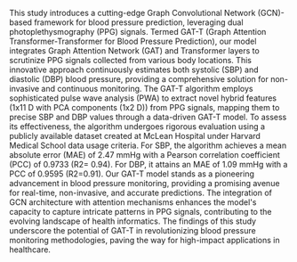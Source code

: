 This study introduces a cutting-edge Graph Convolutional Network (GCN)-based framework for blood pressure prediction, leveraging dual photoplethysmography (PPG) signals. Termed GAT-T (Graph Attention Transformer-Transformer for Blood Pressure Prediction), our model integrates Graph Attention Network (GAT) and Transformer layers to scrutinize PPG signals collected from various body locations. This innovative approach continuously estimates both systolic (SBP) and diastolic (DBP) blood pressure, providing a comprehensive solution for non-invasive and continuous monitoring.
The GAT-T algorithm employs sophisticated pulse wave analysis (PWA) to extract novel hybrid features (1x11 D with PCA components (1x2 D)) from PPG signals, mapping them to precise SBP and DBP values through a data-driven GAT-T model. To assess its effectiveness, the algorithm undergoes rigorous evaluation using a publicly available dataset created at McLean Hospital under Harvard Medical School data usage criteria. For SBP, the algorithm achieves a mean absolute error (MAE) of 2.47 mmHg with a Pearson correlation coefficient (PCC) of 0.9733 (R2= 0.94). For DBP, it attains an MAE of 1.09 mmHg with a PCC of 0.9595 (R2=0.91).
Our GAT-T model stands as a pioneering advancement in blood pressure monitoring, providing a promising avenue for real-time, non-invasive, and accurate predictions. The integration of GCN architecture with attention mechanisms enhances the model's capacity to capture intricate patterns in PPG signals, contributing to the evolving landscape of health informatics. The findings of this study underscore the potential of GAT-T in revolutionizing blood pressure monitoring methodologies, paving the way for high-impact applications in healthcare.
